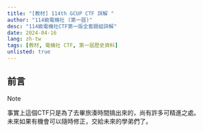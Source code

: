 ```yaml
---
title: "[教材] 114th GCUP CTF 詳解 "
author: "114級電機社 (第一屆)"
desc: "114級電機社CTF第一版全套題組詳解"
date: 2024-04-16
lang: zh-tw
tags: [教材, 電機社 CTF, 第一屆歷史資料]
unlisted: true
---
```


## 前言
> [!NOTE]
> 事實上這個CTF只是為了去畢旅湊時間搞出來的，尚有許多可精進之處。  
> 未來如果有機會可以隨時修正，交給未來的學弟們了。

